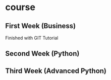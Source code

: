 # course

## First Week (Business)
Finished with GIT Tutorial

## Second Week (Python)

## Third Week (Advanced Python)